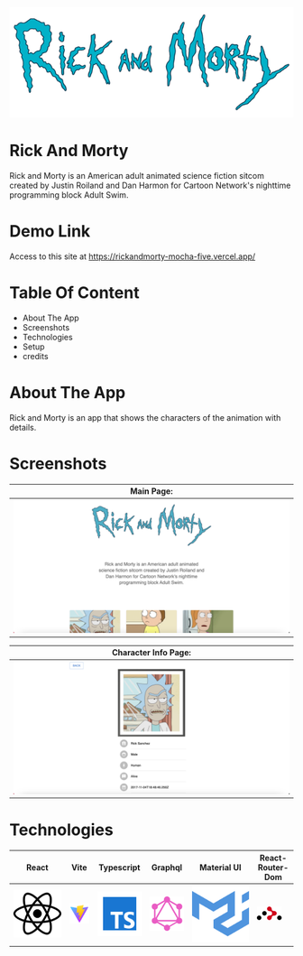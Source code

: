 ![alt text](https://github.com/parisabrz/rickandmorty/blob/main/src/assets/img/rickmorty.png?raw=true)



# Rick And Morty
Rick and Morty is an American adult animated science fiction sitcom created by Justin Roiland and Dan Harmon for Cartoon Network's nighttime programming block Adult Swim.

# Demo Link
Access to this site at https://rickandmorty-mocha-five.vercel.app/


# Table Of Content

- About The App
- Screenshots
- Technologies
- Setup
- credits

# About The App
  Rick and Morty is an app that shows the characters of the animation with details.

# Screenshots

|  Main Page: |
| ------ |
| ![alt text](https://github.com/parisabrz/rickandmorty/blob/main/src/assets/img/Screenshot1.png?raw=true) |

|  Character Info Page: |
| ------ |
| ![alt text](https://github.com/parisabrz/rickandmorty/blob/main/src/assets/img/Screenshot2.png?raw=true) |


# Technologies
| React | Vite | Typescript | Graphql | Material UI | React-Router-Dom |
| ------ | ------ | ------ | ------ | ------ | ------ |
| ![alt text](https://github.com/parisabrz/rickandmorty/blob/main/src/assets/img/react.svg?raw=true) | ![alt text](https://github.com/parisabrz/rickandmorty/blob/main/src/assets/img/vite.svg?raw=true) | ![alt text](https://github.com/parisabrz/rickandmorty/blob/main/src/assets/img/typescript.svg?raw=true) | ![alt text](https://github.com/parisabrz/rickandmorty/blob/main/src/assets/img/graphql.svg?raw=true) | ![alt text](https://github.com/parisabrz/rickandmorty/blob/main/src/assets/img/materialui.svg?raw=true) | ![alt text](https://github.com/parisabrz/rickandmorty/blob/main/src/assets/img/react-router.svg?raw=true) |
  
